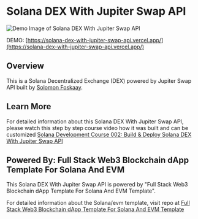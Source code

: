 # Solana DEX With Jupiter Swap API

![Demo Image of Solana DEX With Jupiter Swap API](https://res.cloudinary.com/difhad1rl/image/upload/v1746865706/Screenshot_from_2025-05-10_08-22-13_syn6ve.png)

DEMO: [https://solana-dex-with-jupiter-swap-api.vercel.app/](https://solana-dex-with-jupiter-swap-api.vercel.app/)

## Overview

This is a Solana Decentralized Exchange (DEX) powered by Jupiter Swap API built by [Solomon Foskaay](https://github.com/SolomonFoskaay).


## Learn More

For detailed information about this Solana DEX With Jupiter Swap API, please watch this step by step course video how it was built and can be customized [Solana Development Course 002: Build & Deploy Solana DEX With Jupiter Swap API](https://www.youtube.com/watch?v=IrfQLbQt8QI)

## Powered By: Full Stack Web3 Blockchain dApp Template For Solana And EVM

This Solana DEX With Jupiter Swap API is powered by "Full Stack Web3 Blockchain dApp Template For Solana And EVM Template".

For detailed information about the Solana/evm template, visit repo at [Full Stack Web3 Blockchain dApp Template For Solana And EVM Template](https://github.com/dProgrammingUniversity/full-stack-blockchain-dapp-template-for-solana-and-evm)

